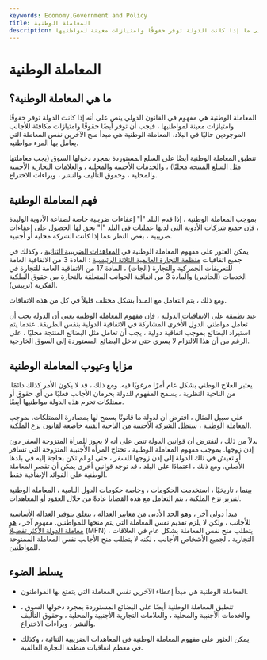 ```yaml
---
keywords: Economy,Government and Policy
title: المعاملة الوطنية
description: المعاملة الوطنية هي مفهوم في القانون الدولي ينص على ما إذا كانت الدولة توفر حقوقًا وامتيازات معينة لمواطنيها.
---
```


# المعاملة الوطنية
## ما هي المعاملة الوطنية؟

المعاملة الوطنية هي مفهوم في القانون الدولي ينص على أنه إذا كانت الدولة توفر حقوقًا وامتيازات معينة لمواطنيها ، فيجب أن توفر أيضًا حقوقًا وامتيازات مكافئة للأجانب الموجودين حاليًا في البلاد. المعاملة الوطنية هي مبدأ منح الآخرين نفس المعاملة التي يعامل بها المرء مواطنيه.

تنطبق المعاملة الوطنية أيضًا على السلع المستوردة بمجرد دخولها السوق (يجب معاملتها مثل السلع المنتجة محليًا) ، والخدمات الأجنبية والمحلية ، والعلامات التجارية الأجنبية والمحلية ، وحقوق التأليف والنشر ، وبراءات الاختراع.

## فهم المعاملة الوطنية

بموجب المعاملة الوطنية ، إذا قدم البلد "أ" إعفاءات ضريبية خاصة لصناعة الأدوية الوليدة ، فإن جميع شركات الأدوية التي لديها عمليات في البلد "أ" يحق لها الحصول على إعفاءات ضريبية ، بغض النظر عما إذا كانت الشركة محلية أو أجنبية.

يمكن العثور على مفهوم المعاملة الوطنية في [المعاهدات الضريبية الثنائية](/bilateral-tax-agreement) ، وكذلك في جميع اتفاقيات [منظمة التجارة العالمية الثلاثة الرئيسية](/wto) : المادة 3 من الاتفاقية العامة للتعريفات الجمركية والتجارة (الجات) ، المادة 17 من الاتفاقية العامة للتجارة في الخدمات (الجاتس) والمادة 3 من اتفاقية الجوانب المتعلقة بالتجارة من حقوق الملكية الفكرية (تريبس).

ومع ذلك ، يتم التعامل مع المبدأ بشكل مختلف قليلاً في كل من هذه الاتفاقات.

عند تطبيقه على الاتفاقيات الدولية ، فإن مفهوم المعاملة الوطنية يعني أن الدولة يجب أن تعامل مواطني الدول الأخرى المشاركة في الاتفاقية الدولية بنفس الطريقة. عندما يتم استيراد البضائع بموجب اتفاقية دولية ، يجب أن تعامل مثل البضائع المنتجة محليًا ، على الرغم من أن هذا الالتزام لا يسري حتى تدخل البضائع المستوردة إلى السوق الخارجية.

## مزايا وعيوب المعاملة الوطنية

يعتبر العلاج الوطني بشكل عام أمرًا مرغوبًا فيه. ومع ذلك ، قد لا يكون الأمر كذلك دائمًا. من الناحية النظرية ، يسمح المفهوم للدولة بحرمان الأجانب فعليًا من أي حقوق أو ممتلكات تحرم هذه الدولة مواطنيها أيضًا.

على سبيل المثال ، افترض أن لدولة ما قانونًا يسمح لها بمصادرة الممتلكات. بموجب المعاملة الوطنية ، ستظل الشركة الأجنبية من الناحية الفنية خاضعة لقانون نزع الملكية.

بدلاً من ذلك ، لنفترض أن قوانين الدولة تنص على أنه لا يجوز للمرأة المتزوجة السفر دون إذن زوجها. بموجب مفهوم المعاملة الوطنية ، تحتاج المرأة الأجنبية المتزوجة التي تسافر أو تعيش في تلك الدولة إلى إذن زوجها للسفر ، حتى لو لم تكن بحاجة إليه في بلدها الأصلي. ومع ذلك ، اعتمادًا على البلد ، قد توجد قوانين أخرى يمكن أن تقصر المعاملة الوطنية على الفوائد الإضافية فقط.

بينما ، تاريخيًا ، استخدمت الحكومات ، وخاصة حكومات الدول النامية ، المعاملة الوطنية لتبرير نزع الملكية ، يتم التعامل مع هذه القضايا عادةً من خلال العقود أو المعاهدات.

مبدأ دولي آخر ، وهو الحد الأدنى من معايير العدالة ، يتعلق بتوفير العدالة الأساسية للأجانب ، ولكن لا يلزم تقديم نفس المعاملة التي يتم منحها للمواطنين. مفهوم آخر ، [هو معاملة الدولة الأكثر تفضيلاً](/mostfavorednation) (MFN) ، يتطلب منح نفس المعاملة بشكل عام في العلاقات التجارية ، لجميع الأشخاص الأجانب ، لكنه لا يتطلب منح الأجانب نفس المعاملة الممنوحة للمواطنين.

## يسلط الضوء

- المعاملة الوطنية هي مبدأ إعطاء الآخرين نفس المعاملة التي يتمتع بها المواطنون.

- تنطبق المعاملة الوطنية أيضًا على البضائع المستوردة بمجرد دخولها السوق ، والخدمات الأجنبية والمحلية ، والعلامات التجارية الأجنبية والمحلية ، وحقوق التأليف والنشر ، وبراءات الاختراع.

- يمكن العثور على مفهوم المعاملة الوطنية في المعاهدات الضريبية الثنائية ، وكذلك في معظم اتفاقيات منظمة التجارة العالمية.

